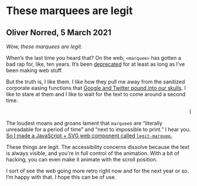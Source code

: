 # These marquees are legit

## Oliver Norred, 5 March 2021

*Wow, these marquees are legit.*

When’s the last time you heard that? On the web, `<marquee>` has gotten a bad rap for, like, ten years. It’s been [deprecated](https://developer.mozilla.org/en-US/docs/Web/HTML/Element/marquee) for at least as long as I’ve been making web stuff.

But the truth is, I like them. I like how they pull me away from the sanitized corporate easing functions that [Google and Twitter pound into our skulls](https://material.io/design/motion/understanding-motion.html#principles). I like to stare at them and I like to wait for the text to come around a second time.

<marquee>DOESN’T THIS MAKE YOU YEARN FOR DAYS GONE BY?</marquee>

The loudest moans and groans lament that `marquee`s are “literally unreadable for a period of time” and “next to impossible to print.” I hear you. [So I made a JavaScript + SVG web component called `legit-marquee`.](https://github.com/olivernorred/legit-marquees)

These things are legit. The accessibility concerns dissolve because the text is always visible, and you’re in full control of the animation. With a bit of hacking, you can even make it animate with the scroll position.

I sort of see the web going more retro right now and for the next year or so. I’m happy with that. I hope this can be of use.



<svg class="legit-marquee" viewBox="-80 -80 1170 760" content="LEGIT." contentrepeat="15" speed="2" textsize="80" pathd="M0,308.472C0,42.37449-21.97408,2.88935,297.72748,2.88935,756.65714,2.88935,1000-47.62774,1000,273.8001c0,281.209,14.092,325.62847-315,325.62847C12.2623,599.42857,0,652.97177,0,308.472Z">
</svg>

<style>
	.legit-marquee {
		font-family: var(--headerfont);
	}
</style>

<script>
document.querySelectorAll("svg.legit-marquee").forEach(el => {
	const amount = (el.getAttribute("contentrepeat")) ? el.getAttribute("contentrepeat") : 1
	console.log(amount)
	const content = el.getAttribute("content").concat(" ").repeat(amount)
	const size = (el.getAttribute("textsize")) ? el.getAttribute("textsize") : 24
	
	const pathElement =
	`<path id="loop" fill="transparent" d="${el.getAttribute("pathd")}"></path>`

	const textElement =
	`<text width="100%">
	 	<textPath alignment-baseline="top" xlink:href="#loop" startOffset="0" font-size="${size}" class="movingtextpath">${content}</textPath>
	</text>`
	el.innerHTML = `${pathElement}${textElement.repeat(2)}`


	const path = el.querySelector("#loop")
	const firsttext = el.querySelectorAll(".movingtextpath")[0]
	const secondtext = el.querySelectorAll(".movingtextpath")[1]
	
	let offset = 0
	const s = parseFloat(el.getAttribute("speed"));
	const direction = s/Math.abs(s)
	function updateTextOffset() {
		offset += parseFloat(el.getAttribute("speed"))
		if(offset > path.getTotalLength() || offset < -path.getTotalLength()) {offset = 0}
		firsttext.setAttribute("startOffset", offset)
		secondtext.setAttribute("startOffset", offset-direction*path.getTotalLength()+.5*direction)
		requestAnimationFrame(updateTextOffset)
	}
	updateTextOffset()
});
</script>